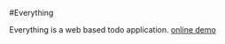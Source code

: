 #Everything

Everything is a web based todo application.
[online demo](https://github.com/itangpin/everything)
